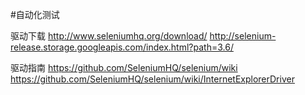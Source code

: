 #自动化测试


驱动下载
http://www.seleniumhq.org/download/
http://selenium-release.storage.googleapis.com/index.html?path=3.6/


驱动指南
https://github.com/SeleniumHQ/selenium/wiki
https://github.com/SeleniumHQ/selenium/wiki/InternetExplorerDriver